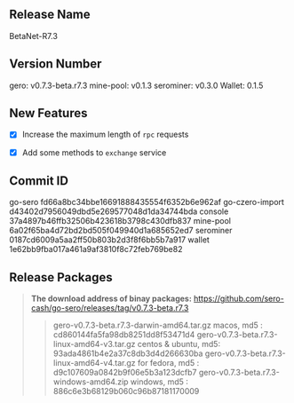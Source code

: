 ## Release Name

BetaNet-R7.3



## Version Number

gero: v0.7.3-beta.r7.3
mine-pool: v0.1.3
serominer: v0.3.0
Wallet: 0.1.5



## New Features

- [x] Increase the maximum length of `rpc` requests
- [x] Add some methods to `exchange` service



## Commit ID

go-sero                   fd66a8bc34bbe16691888435554f6352b6e962af
go-czero-import   d43402d7956049dbd5e269577048d1da34744bda
console                  37a4897b46ffb32506b423618b3798c430dfb837
mine-pool             6a02f65ba4d72bd2bd505f049940d1a685652ed7
serominer             0187cd6009a5aa2ff50b803b2d3f8f6bb5b7a917
wallet                     1e62bb9fba017a461a9af3810f8c72feb769be82



## Release Packages

> **The download address of binay packages:**
> <https://github.com/sero-cash/go-sero/releases/tag/v0.7.3-beta.r7.3>
>
> > gero-v0.7.3-beta.r7.3-darwin-amd64.tar.gz  macos,  md5 : cd860144fa5fa98db8251dd8f53471d4
> > gero-v0.7.3-beta.r7.3-linux-amd64-v3.tar.gz  centos & ubuntu, md5: 93ada4861b4e2a37c8db3d4d266630ba
> > gero-v0.7.3-beta.r7.3-linux-amd64-v4.tar.gz  for fedora, md5 : d9c107609a0842b9f06e5b3a123dcfb7
> > gero-v0.7.3-beta.r7.3-windows-amd64.zip  windows, md5 : 886c6e3b68129b060c96b87181170009